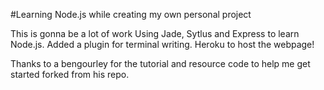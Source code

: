 #Learning Node.js while creating my own personal project

This is gonna be a lot of work 
Using Jade, Sytlus and Express to learn Node.js.
Added a plugin for terminal writing.
Heroku to host the webpage!

Thanks to a bengourley for the tutorial and resource code to help me get started forked from his repo.
